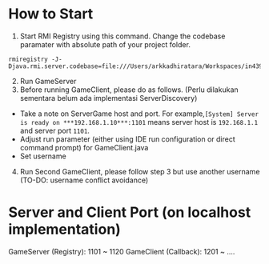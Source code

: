 # How to Start
1. Start RMI Registry using this command. Change the codebase paramater with absolute path of your project folder.
```
rmiregistry -J-Djava.rmi.server.codebase=file:///Users/arkkadhiratara/Workspaces/in4391/bin/
```
2. Run GameServer
3. Before running GameClient, please do as follows. (Perlu dilakukan sementara belum ada implementasi ServerDiscovery) 
- Take a note on ServerGame host and port. For example,`[System] Server is ready on ***192.168.1.10***:1101` means server host is `192.168.1.1` and server port `1101`.
- Adjust run parameter (either using IDE run configuration or direct command prompt) for GameClient.java
- Set username 
4. Run Second GameClient, please follow step 3 but use another username (TO-DO: username conflict avoidance)

# Server and Client Port (on localhost implementation)
GameServer (Registry): 1101 ~ 1120
GameClient (Callback): 1201 ~ ....